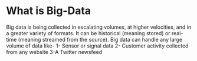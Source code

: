 # What is Big-Data

Big data is being collected in escalating volumes, at higher velocities, and in a greater variety of formats.
It can be historical (meaning stored) or real-time (meaning streamed from the source).
Big data can handle any large volume of data like- 
1- Sensor or signal data
2- Customer activity collected from any website
3-A Twitter newsfeed
